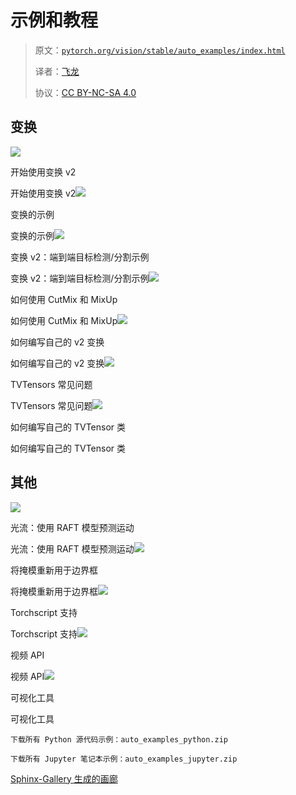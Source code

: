 # 示例和教程

> 原文：[`pytorch.org/vision/stable/auto_examples/index.html`](https://pytorch.org/vision/stable/auto_examples/index.html)
>
> 译者：[飞龙](https://github.com/wizardforcel)
>
> 协议：[CC BY-NC-SA 4.0](http://creativecommons.org/licenses/by-nc-sa/4.0/)


## 变换

![](img/ae533e69e8f27cd058b9a1aecea600fc.png)

开始使用变换 v2

开始使用变换 v2![](img/0dd38779bf0dc0cce8475d6ed37e8c3a.png)

变换的示例

变换的示例![](img/e5daa82e85051ac0e31dc0c545fd5cfc.png)

变换 v2：端到端目标检测/分割示例

变换 v2：端到端目标检测/分割示例![](img/28774614295b13bdd690b35a48a8ee63.png)

如何使用 CutMix 和 MixUp

如何使用 CutMix 和 MixUp![](img/6ea7323dd91268050bc3b112bfbe2137.png)

如何编写自己的 v2 变换

如何编写自己的 v2 变换![](img/9936dd3731e6a31830b04978e4a36372.png)

TVTensors 常见问题

TVTensors 常见问题![](img/b09b279e2189e74008bf1dd4792bb78d.png)

如何编写自己的 TVTensor 类

如何编写自己的 TVTensor 类

## 其他

![](img/1b48db70ec2a2bb8db51c1b168cd480e.png)

光流：使用 RAFT 模型预测运动

光流：使用 RAFT 模型预测运动![](img/ec115e54f428029e9c1723af4b728dd6.png)

将掩模重新用于边界框

将掩模重新用于边界框![](img/0d750c2d96bfcb18567ee1fa6e199cb1.png)

Torchscript 支持

Torchscript 支持![](img/bd0d411b154c618ccf9261eaa1d9c426.png)

视频 API

视频 API![](img/ce0e5a69fa7dc1e5ba1cf00c70fda84a.png)

可视化工具

可视化工具

`下载所有 Python 源代码示例：auto_examples_python.zip`

`下载所有 Jupyter 笔记本示例：auto_examples_jupyter.zip`

[Sphinx-Gallery 生成的画廊](https://sphinx-gallery.github.io)
